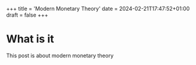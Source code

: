 +++
title = 'Modern Monetary Theory'
date = 2024-02-21T17:47:52+01:00
draft = false
+++

# What is it

This post is about modern monetary theory
